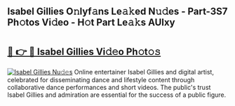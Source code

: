 ## Isabel Gillies O𝚗lyf𝚊ns Le𝚊𝚔ed N𝚞𝚍es - Part-3S7 Ph𝚘tos Vi𝚍eo - H𝚘t Part Le𝚊𝚔s AUIxy

# <h2><a href="http://hf5tngo.feru.top/?c=Isabel+Gillies">🔗 👉 🔴 Isabel Gillies Vi𝚍𝚎o Ph𝚘t𝚘𝚜</a></h2>

[![Isabel Gillies Nu𝚍𝚎s](https://i.imgur.com/0TWrTi3.gif)](http://hf5tngo.feru.top/?c=Isabel+Gillies)
Online entertainer Isabel Gillies and digital artist, celebrated for disseminating dance and lifestyle content through collaborative dance performances and short videos. The public's trust Isabel Gillies and admiration are essential for the success of a public figure. 
